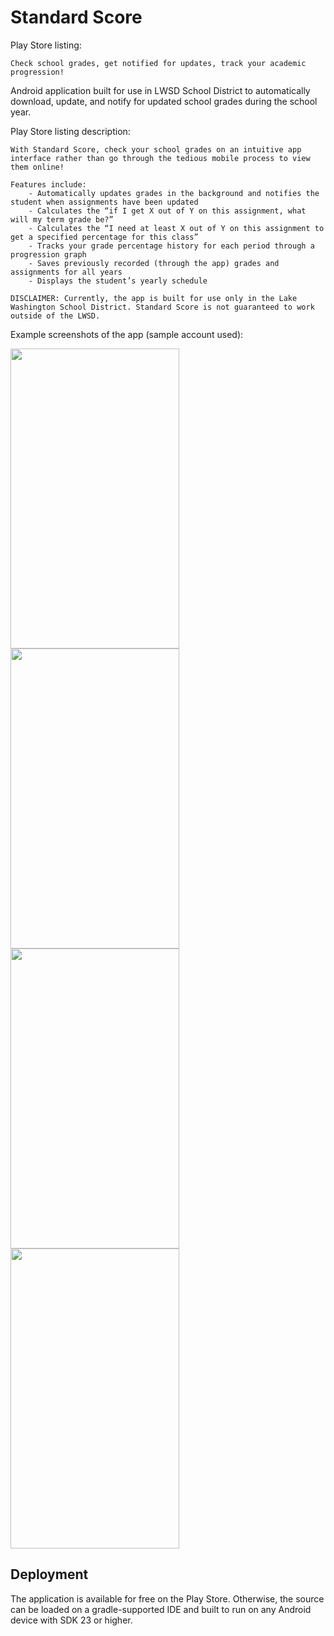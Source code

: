 # Standard Score

Play Store listing:

```
Check school grades, get notified for updates, track your academic progression!
```

Android application built for use in LWSD School District to automatically download, update, and notify for updated school grades during the school year.

Play Store listing description:

```
With Standard Score, check your school grades on an intuitive app interface rather than go through the tedious mobile process to view them online!

Features include:
    - Automatically updates grades in the background and notifies the student when assignments have been updated
    - Calculates the “if I get X out of Y on this assignment, what will my term grade be?”
    - Calculates the “I need at least X out of Y on this assignment to get a specified percentage for this class”
    - Tracks your grade percentage history for each period through a progression graph
    - Saves previously recorded (through the app) grades and assignments for all years
    - Displays the student’s yearly schedule

DISCLAIMER: Currently, the app is built for use only in the Lake Washington School District. Standard Score is not guaranteed to work outside of the LWSD.
```

Example screenshots of the app (sample account used):

<img src="https://user-images.githubusercontent.com/47044879/53614349-8092a600-3b8e-11e9-8feb-963c3c6fd3c1.png" width="270" height="480" />
<img src="https://user-images.githubusercontent.com/47044879/53614350-8092a600-3b8e-11e9-982f-11be6701695c.png" width="270" height="480" />
<img src="https://user-images.githubusercontent.com/47044879/53614351-8092a600-3b8e-11e9-9041-9edd4883ad28.png" width="270" height="480" />
<img src="https://user-images.githubusercontent.com/47044879/53614352-8092a600-3b8e-11e9-8a0f-fcfb0b49e2c5.png" width="270" height="480" />

## Deployment

The application is available for free on the Play Store. Otherwise, the source can be loaded on a gradle-supported IDE and built to run on any Android device with SDK 23 or higher.
